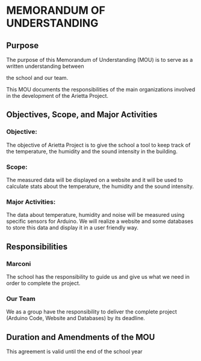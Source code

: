 # MEMORANDUM OF UNDERSTANDING 

## Purpose
The purpose of this Memorandum of Understanding (MOU) is to serve as a written understanding between 

the school and our team. 

This MOU documents the responsibilities of the main organizations involved in the development of the Arietta Project.

## Objectives, Scope, and Major Activities

### Objective: 

The objective of Arietta Project is to give the school a tool to keep track of the temperature, the humidity and the sound intensity in the building.

### Scope: 
The measured data will be displayed on a website and it will be used to calculate stats about the temperature, the humidity and the sound intensity.

### Major Activities: 
The data about temperature, humidity and noise will be measured using specific sensors for Arduino. 
We will realize a website and some databases to store this data and display it in a user friendly way.

## Responsibilities
### Marconi
The school has the responsibility to guide us and give us what we need in order to complete the project.
### Our Team
We as a group have the responsibility to deliver the complete project (Arduino Code, Website and Databases) by its deadline.

## Duration and Amendments of the MOU
This agreement is valid until the end of the school year


